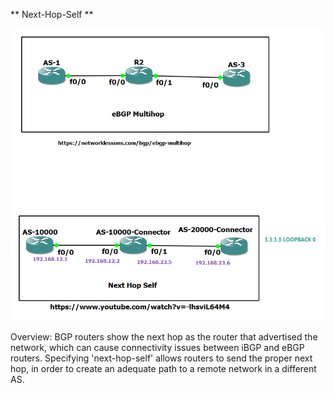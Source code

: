 ** Next-Hop-Self **

![image description](https://raw.githubusercontent.com/ViggoMode2021/Border-Gateway-Protocol/refs/heads/main/Next-Hop-Self/Topology.png)

Overview: BGP routers show the next hop as the router that advertised the network, which can cause connectivity issues between iBGP and eBGP routers. Specifying 'next-hop-self' allows routers to send the proper next hop, in order to create an adequate path to a remote network in a different AS.
